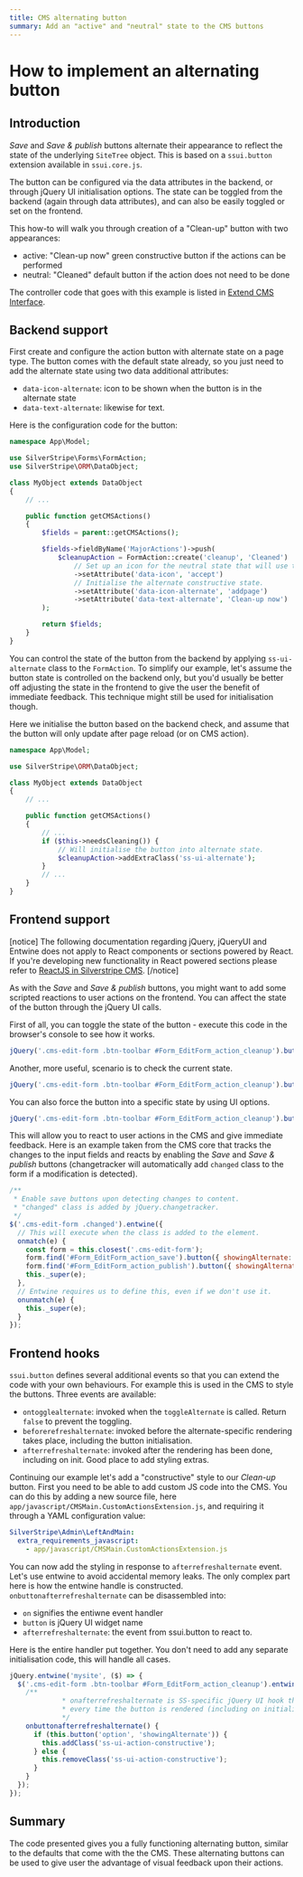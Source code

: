 ```yaml
---
title: CMS alternating button
summary: Add an "active" and "neutral" state to the CMS buttons
---
```


# How to implement an alternating button

## Introduction

*Save* and *Save & publish* buttons alternate their appearance to reflect the state of the underlying `SiteTree` object.
This is based on a `ssui.button` extension available in `ssui.core.js`.

The button can be configured via the data attributes in the backend, or through jQuery UI initialisation options. The
state can be toggled from the backend (again through data attributes), and can also be easily toggled or set on the
frontend.

This how-to will walk you through creation of a "Clean-up" button with two appearances:

- active: "Clean-up now" green constructive button if the actions can be performed
- neutral: "Cleaned" default button if the action does not need to be done

The controller code that goes with this example is listed in [Extend CMS Interface](extend_cms_interface).

## Backend support

First create and configure the action button with alternate state on a page type. The button comes with the default
state already, so you just need to add the alternate state using two data additional attributes:

- `data-icon-alternate`: icon to be shown when the button is in the alternate state
- `data-text-alternate`: likewise for text.

Here is the configuration code for the button:

```php
namespace App\Model;

use SilverStripe\Forms\FormAction;
use SilverStripe\ORM\DataObject;

class MyObject extends DataObject
{
    // ...

    public function getCMSActions()
    {
        $fields = parent::getCMSActions();

        $fields->fieldByName('MajorActions')->push(
            $cleanupAction = FormAction::create('cleanup', 'Cleaned')
                // Set up an icon for the neutral state that will use the default text.
                ->setAttribute('data-icon', 'accept')
                // Initialise the alternate constructive state.
                ->setAttribute('data-icon-alternate', 'addpage')
                ->setAttribute('data-text-alternate', 'Clean-up now')
        );

        return $fields;
    }
}
```

You can control the state of the button from the backend by applying `ss-ui-alternate` class to the `FormAction`. To
simplify our example, let's assume the button state is controlled on the backend only, but you'd usually be better off
adjusting the state in the frontend to give the user the benefit of immediate feedback. This technique might still be
used for initialisation though.

Here we initialise the button based on the backend check, and assume that the button will only update after page reload
(or on CMS action).

```php
namespace App\Model;

use SilverStripe\ORM\DataObject;

class MyObject extends DataObject
{
    // ...

    public function getCMSActions()
    {
        // ...
        if ($this->needsCleaning()) {
            // Will initialise the button into alternate state.
            $cleanupAction->addExtraClass('ss-ui-alternate');
        }
        // ...
    }
}
```

## Frontend support

[notice]
The following documentation regarding jQuery, jQueryUI and Entwine does not apply to React components or sections powered by React.
If you're developing new functionality in React powered sections please refer to
[ReactJS in Silverstripe CMS](./extend_cms_interface.md#reactjs-in-silverstripe).
[/notice]

As with the *Save* and *Save & publish* buttons, you might want to add some scripted reactions to user actions on the
frontend. You can affect the state of the button through the jQuery UI calls.

First of all, you can toggle the state of the button - execute this code in the browser's console to see how it works.

```js
jQuery('.cms-edit-form .btn-toolbar #Form_EditForm_action_cleanup').button('toggleAlternate');
```

Another, more useful, scenario is to check the current state.

```js
jQuery('.cms-edit-form .btn-toolbar #Form_EditForm_action_cleanup').button('option', 'showingAlternate');
```

You can also force the button into a specific state by using UI options.

```js
jQuery('.cms-edit-form .btn-toolbar #Form_EditForm_action_cleanup').button({ showingAlternate: true });
```

This will allow you to react to user actions in the CMS and give immediate feedback. Here is an example taken from the
CMS core that tracks the changes to the input fields and reacts by enabling the *Save* and *Save & publish* buttons
(changetracker will automatically add `changed` class to the form if a modification is detected).

```js
/**
 * Enable save buttons upon detecting changes to content.
 * "changed" class is added by jQuery.changetracker.
 */
$('.cms-edit-form .changed').entwine({
  // This will execute when the class is added to the element.
  onmatch(e) {
    const form = this.closest('.cms-edit-form');
    form.find('#Form_EditForm_action_save').button({ showingAlternate: true });
    form.find('#Form_EditForm_action_publish').button({ showingAlternate: true });
    this._super(e);
  },
  // Entwine requires us to define this, even if we don't use it.
  onunmatch(e) {
    this._super(e);
  }
});
```

## Frontend hooks

`ssui.button` defines several additional events so that you can extend the code with your own behaviours. For example
this is used in the CMS to style the buttons. Three events are available:

- `ontogglealternate`: invoked when the `toggleAlternate` is called. Return `false` to prevent the toggling.
- `beforerefreshalternate`: invoked before the alternate-specific rendering takes place, including the button
initialisation.
- `afterrefreshalternate`: invoked after the rendering has been done, including on init. Good place to add styling
extras.

Continuing our example let's add a "constructive" style to our *Clean-up* button. First you need to be able to add
custom JS code into the CMS. You can do this by adding a new source file, here
`app/javascript/CMSMain.CustomActionsExtension.js`, and requiring it
through a YAML configuration value:

```yml
SilverStripe\Admin\LeftAndMain:
  extra_requirements_javascript:
    - app/javascript/CMSMain.CustomActionsExtension.js
```

You can now add the styling in response to `afterrefreshalternate` event. Let's use entwine to avoid accidental memory
leaks. The only complex part here is how the entwine handle is constructed. `onbuttonafterrefreshalternate` can be
disassembled into:

- `on` signifies the entiwne event handler
- `button` is jQuery UI widget name
- `afterrefreshalternate`: the event from ssui.button to react to.

Here is the entire handler put together. You don't need to add any separate initialisation code, this will handle all
cases.

```js
jQuery.entwine('mysite', ($) => {
  $('.cms-edit-form .btn-toolbar #Form_EditForm_action_cleanup').entwine({
    /**
             * onafterrefreshalternate is SS-specific jQuery UI hook that is executed
             * every time the button is rendered (including on initialisation).
             */
    onbuttonafterrefreshalternate() {
      if (this.button('option', 'showingAlternate')) {
        this.addClass('ss-ui-action-constructive');
      } else {
        this.removeClass('ss-ui-action-constructive');
      }
    }
  });
});
```

## Summary

The code presented gives you a fully functioning alternating button, similar to the defaults that come with the the CMS.
These alternating buttons can be used to give user the advantage of visual feedback upon their actions.
